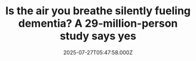 ---
title: "Is the air you breathe silently fueling dementia? A 29-million-person study says yes"
date: 2025-07-27T05:47:58.000Z
category: Health
externalLink: "https://www.sciencedaily.com/releases/2025/07/250726234404.htm"
image: ""
excerpt: "Air pollution isn't just bad for your lungs—it may be eroding your brain. In a sweeping review covering nearly 30 million people, researchers found that common pollutants like PM2.5, nitrogen dioxide, and soot are all linked to a significantly higher risk of dementia. The most dangerous? PM2.5—tiny particles from traffic and industry that can lodge deep in your lungs and…"
---
